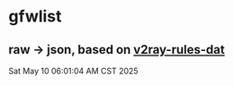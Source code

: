 # gfwlist
## raw -> json, based on [v2ray-rules-dat](https://github.com/Loyalsoldier/v2ray-rules-dat)
Sat May 10 06:01:04 AM CST 2025

